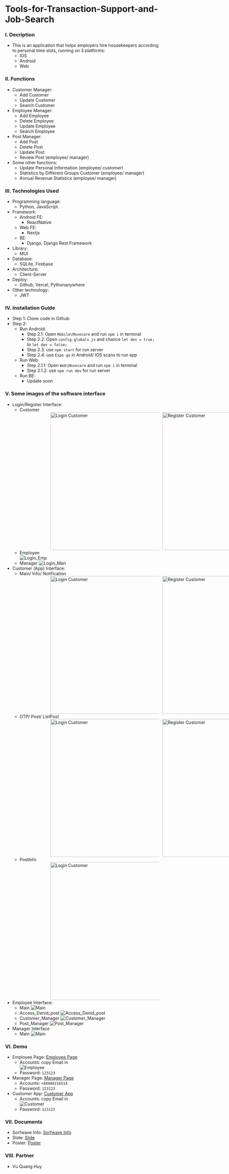 # Tools-for-Transaction-Support-and-Job-Search
### I. Decription
- This is an application that helps employers hire housekeepers according to personal time slots, running on 3 platforms:
  - IOS
  - Android
  - Web   
### II. Functions
- Customer Manager:
  - Add Customer
  - Update Customer
  - Search Customer
- Employee Manager:
  - Add Employee
  - Delete Employee
  - Update Employee
  - Search Employee
- Post Manager:
  - Add Post
  - Delete Post
  - Update Post
  - Review Post (employee/ manager)
- Some other functions: 
  - Update Personal Information (employee/ customer)
  - Statistics by Different Groups Customer (employee/ manager)
  - Annual Revenue Statistics (employee/ manager)
### III. Technologies Used
- Programming language:
  - Python, JavaScript.
- Framework:
  - Android FE:
    -  ReactNative
  - Web FE:
    - Nextjs
  - BE:
    - Django, Django Rest Framework
- Library:
    - MUI 
- Database:
  - SQLite, Firebase
- Architecture:
  - Client-Server
- Deploy:
  - Github, Vercel, Pythonanywhere
- Other technology:
  - JWT
### IV. Installation Guide
- Step 1: Clone code in Github
- Step 2: 
  - Run Android:
    - Step 2.1: Open `Mobile\Movecare` and run `npm i` in terminal
    - Step 2.2: Open `config-globals.js` and chance `let dev = true;` to `let dev = false;`
    - Step 2.3: use `npm start` for run server
    - Step 2.4: use `Expo go` in Android/ IOS scans to run app
  - Run Web:
    - Step 2.1.1: Open `Web\Movecare` and run `npm i` in terminal
    - Step 2.1.2: use `npm run dev` for run server
  - Run BE:
    - Update soon
### V. Some images of the software interface
- Login/Register Interface:  
  - Customer  
    <div style="display: flex; gap: 10px; margin-left:100px;">
      <img src="Pictures/Login_Register/Login_Cus.jpg" width="" height="450" alt="Login Customer">
      <img src="Pictures/Login_Register/Register_Cus.jpg" width="" height="450" alt="Register Customer">
    </div>
  - Employee  
  ![Login_Emp](Pictures/Login_Register/Login_Employee.png)
  - Manager
  ![Login_Man](Pictures/Login_Register/Login_Manager.png)  
- Customer (App) Interface:
  - Main/ Info/ Notification   
    <div style="display: flex; gap: 10px; margin-left:100px;">
      <img src="Pictures/Customer/Main.jpg" width="" height="450" alt="Login Customer">
      <img src="Pictures/Customer/Info.jpg" width="" height="450" alt="Register Customer">
      <img src="Pictures/Customer/Notification.jpg" width="" height="450" alt="Register Customer">
    </div>
  - OTP/ Post/ ListPost
    <div style="display: flex; gap: 10px; margin-left:100px;">
        <img src="Pictures/Customer/OTP.jpg" width="" height="450" alt="Login Customer">
        <img src="Pictures/Customer/Post.jpg" width="" height="450" alt="Register Customer">
        <img src="Pictures/Customer/ListPost.jpg" width="" height="450" alt="Register Customer">
    </div>
  - PostInfo
    <div style="display: flex; gap: 10px; margin-left:100px;">
      <img src="Pictures/Customer/PostInfo.jpg" width="" height="450" alt="Login Customer">
    </div> 
- Employee Interface:
  - Main
  ![Main](Pictures/Employee/Main.png)
  - Access_Denid_post
  ![Access_Denid_post](Pictures/Employee/Access_Denid_Post.jpg.png)
  - Customer_Manager
  ![Customer_Manager](Pictures/Employee/Customer_Mananger.png)
  - Post_Manager
  ![Post_Manager](Pictures/Employee/PostManager.png)
- Manager Interface
  - Main
  ![Main](Pictures/Manager/Main.png)
### VI. Demo
- Employee Page: [Employee Page](https://movecare.vercel.app/)
  -  Accounts: copy Email in  
  ![Employee](Pictures/Accounts/Accounts_Employee.png)
  - Password: `123123`
- Manager Page: [Manager Page](http://vuquanghuydev.pythonanywhere.com/admin/login/?next=/admin/)
  - Accounts: `+84984218514`
  - Password: `123123`
- Customer App: [Customer App]()
  - Accounts: copy Email in  
    ![Customer](Pictures/Accounts/Accounts_Customer.png)
  - Password: `123123`
### VII. Documents
- Sorfwave Info: [Sorfwave Info](https://drive.google.com/file/d/1ABDB7YsD-YxcSSksCfRQnqkGjs_3_Klr/view?usp=sharing)
- Slide: [Slide](https://docs.google.com/presentation/d/1alUgbtRjxNYqOGTjrMdTnRfCKO_8lX6S/edit?usp=sharing&ouid=109527516488977417287&rtpof=true&sd=true)
- Poster: [Poster](https://drive.google.com/file/d/1o7YrZJ1PFZ1Vdrbg4upPE7ysd9GHGFLf/view?usp=sharing)
### VIII. Partner
- Vu Quang Huy


